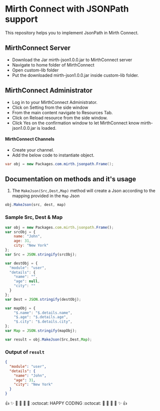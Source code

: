 # Mirth Connect with JSONPath support

This repository helps you to implement JsonPath in Mirth Connect. 

## MirthConnect Server
* Download the Jar mirth-json1.0.0.jar to MirthConnect server
* Navigate to home folder of MirthConnect
* Open custom-lib folder
* Put the downloaded mirth-json1.0.0.jar inside custom-lib folder.

## MirthConnect Administrator
* Log in to your MirthConnect Administrator.
* Click on Setting from the side window
* From the main content navigate to Resources Tab.
* Click on Reload resource from the side window.
* Click Yes on the confirmation window to let MirthConnect know mirth-json1.0.0.jar is loaded.

#### MirthConnect Channels

* Create your channel.
* Add the below code to instantiate object.
```java
var obj = new Packages.com.mirth.jsonpath.Frame();
```
## Documentation on methods and it's usage

1. The <code>MakeJson(Src,Dest,Map)</code> method will create a Json according to the mapping provided in the <code>Map</code> Json
``` javascript
obj.MakeJson(src, dest, map)
```
### Sample Src, Dest & Map
``` javascript
var obj = new Packages.com.mirth.jsonpath.Frame();
var srcObj = {
    name: "John",
    age: 31,
    city: "New York"
};
var Src = JSON.stringify(srcObj);

var destObj = {
  "module": "user",
  "details": {
    "name": "",
    "age": null,
    "city": ""
  }
};
var Dest = JSON.stringify(destObj);

var mapObj = {
    "$.name": "$.details.name",
    "$.age": "$.details.age",
    "$.city": "$.details.city",
};
var Map = JSON.stringify(mapObj);

var result = obj.MakeJson(Src,Dest,Map);
```
### Output of <code>result</code>
``` json
{
  "module": "user",
  "details": {
    "name": "John",
    "age": 31,
    "city": "New York"
  }
}
```

:+1: :sparkles: :camel: :tada: :rocket: :metal: :octocat:  HAPPY CODING :octocat: :metal: :rocket: :tada: :camel: :sparkles: :+1:
       
